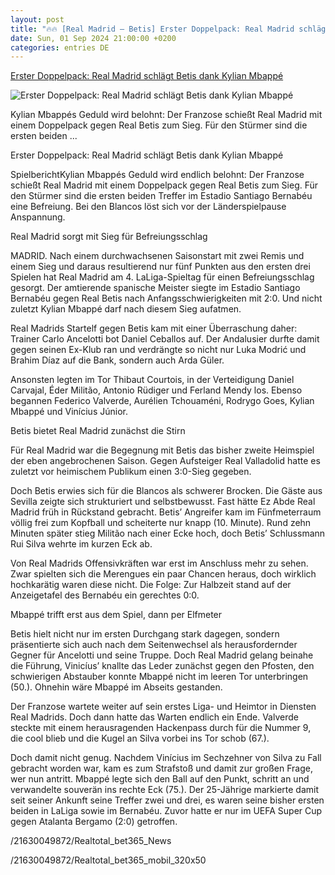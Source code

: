 ```yaml
---
layout: post
title: "🔥🔥 [Real Madrid – Betis] Erster Doppelpack: Real Madrid schlägt Betis dank Kylian Mbappé"
date: Sun, 01 Sep 2024 21:00:00 +0200
categories: entries DE
---
```

[Erster Doppelpack: Real Madrid schlägt Betis dank Kylian Mbappé](https://www.realtotal.de/erster-doppelpack-real-madrid-schlaegt-betis-dank-kylian-mbappe/)

![Erster Doppelpack: Real Madrid schlägt Betis dank Kylian Mbappé](https://www.realtotal.de/wp-content/uploads/2024/09/2024-09-01-kylian-mbappe-jubel-onf.jpg)

Kylian Mbappés Geduld wird belohnt: Der Franzose schießt Real Madrid mit einem Doppelpack gegen Real Betis zum Sieg. Für den Stürmer sind die ersten beiden ...

Erster Doppelpack: Real Madrid schlägt Betis dank Kylian Mbappé

SpielberichtKylian Mbappés Geduld wird endlich belohnt: Der Franzose schießt Real Madrid mit einem Doppelpack gegen Real Betis zum Sieg. Für den Stürmer sind die ersten beiden Treffer im Estadio Santiago Bernabéu eine Befreiung. Bei den Blancos löst sich vor der Länderspielpause Anspannung.

Real Madrid sorgt mit Sieg für Befreiungsschlag

MADRID. Nach einem durchwachsenen Saisonstart mit zwei Remis und einem Sieg und daraus resultierend nur fünf Punkten aus den ersten drei Spielen hat Real Madrid am 4. LaLiga-Spieltag für einen Befreiungsschlag gesorgt. Der amtierende spanische Meister siegte im Estadio Santiago Bernabéu gegen Real Betis nach Anfangsschwierigkeiten mit 2:0. Und nicht zuletzt Kylian Mbappé darf nach diesem Sieg aufatmen.

Real Madrids Startelf gegen Betis kam mit einer Überraschung daher: Trainer Carlo Ancelotti bot Daniel Ceballos auf. Der Andalusier durfte damit gegen seinen Ex-Klub ran und verdrängte so nicht nur Luka Modrić und Brahim Díaz auf die Bank, sondern auch Arda Güler.

Ansonsten legten im Tor Thibaut Courtois, in der Verteidigung Daniel Carvajal, Éder Militão, Antonio Rüdiger und Ferland Mendy los. Ebenso begannen Federico Valverde, Aurélien Tchouaméni, Rodrygo Goes, Kylian Mbappé und Vinícius Júnior.

Betis bietet Real Madrid zunächst die Stirn

Für Real Madrid war die Begegnung mit Betis das bisher zweite Heimspiel der eben angebrochenen Saison. Gegen Aufsteiger Real Valladolid hatte es zuletzt vor heimischem Publikum einen 3:0-Sieg gegeben.

Doch Betis erwies sich für die Blancos als schwerer Brocken. Die Gäste aus Sevilla zeigte sich strukturiert und selbstbewusst. Fast hätte Ez Abde Real Madrid früh in Rückstand gebracht. Betis’ Angreifer kam im Fünfmeterraum völlig frei zum Kopfball und scheiterte nur knapp (10. Minute). Rund zehn Minuten später stieg Militão nach einer Ecke hoch, doch Betis’ Schlussmann Rui Silva wehrte im kurzen Eck ab.

Von Real Madrids Offensivkräften war erst im Anschluss mehr zu sehen. Zwar spielten sich die Merengues ein paar Chancen heraus, doch wirklich hochkarätig waren diese nicht. Die Folge: Zur Halbzeit stand auf der Anzeigetafel des Bernabéu ein gerechtes 0:0.

Mbappé trifft erst aus dem Spiel, dann per Elfmeter

Betis hielt nicht nur im ersten Durchgang stark dagegen, sondern präsentierte sich auch nach dem Seitenwechsel als herausfordernder Gegner für Ancelotti und seine Truppe. Doch Real Madrid gelang beinahe die Führung, Vinicíus’ knallte das Leder zunächst gegen den Pfosten, den schwierigen Abstauber konnte Mbappé nicht im leeren Tor unterbringen (50.). Ohnehin wäre Mbappé im Abseits gestanden.

Der Franzose wartete weiter auf sein erstes Liga- und Heimtor in Diensten Real Madrids. Doch dann hatte das Warten endlich ein Ende. Valverde steckte mit einem herausragenden Hackenpass durch für die Nummer 9, die cool blieb und die Kugel an Silva vorbei ins Tor schob (67.).

Doch damit nicht genug. Nachdem Vinícius im Sechzehner von Silva zu Fall gebracht worden war, kam es zum Strafstoß und damit zur großen Frage, wer nun antritt. Mbappé legte sich den Ball auf den Punkt, schritt an und verwandelte souverän ins rechte Eck (75.). Der 25-Jährige markierte damit seit seiner Ankunft seine Treffer zwei und drei, es waren seine bisher ersten beiden in LaLiga sowie im Bernabéu. Zuvor hatte er nur im UEFA Super Cup gegen Atalanta Bergamo (2:0) getroffen.

/21630049872/Realtotal_bet365_News

/21630049872/Realtotal_bet365_mobil_320x50

